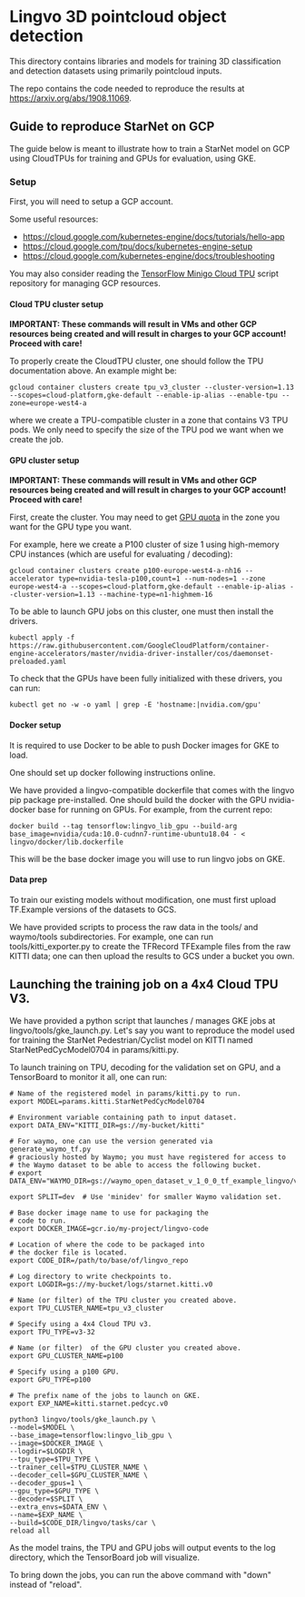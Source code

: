 # Lingvo 3D pointcloud object detection

This directory contains libraries and models for training 3D classification and
detection datasets using primarily pointcloud inputs.

The repo contains the code needed to reproduce the results at
https://arxiv.org/abs/1908.11069.

## Guide to reproduce StarNet on GCP

The guide below is meant to illustrate how to train a StarNet model on GCP using
CloudTPUs for training and GPUs for evaluation, using GKE.

### Setup

First, you will need to setup a GCP account.

Some useful resources:

*   https://cloud.google.com/kubernetes-engine/docs/tutorials/hello-app
*   https://cloud.google.com/tpu/docs/kubernetes-engine-setup
*   https://cloud.google.com/kubernetes-engine/docs/troubleshooting

You may also consider reading the
[TensorFlow Minigo Cloud TPU](https://github.com/tensorflow/minigo/tree/master/cluster)
script repository for managing GCP resources.

#### Cloud TPU cluster setup

__IMPORTANT: These commands will result in VMs and other GCP resources being
created and will result in charges to your GCP account! Proceed with care!__

To properly create the CloudTPU cluster, one should follow the TPU documentation
above. An example might be:

    gcloud container clusters create tpu_v3_cluster --cluster-version=1.13 --scopes=cloud-platform,gke-default --enable-ip-alias --enable-tpu --zone=europe-west4-a

where we create a TPU-compatible cluster in a zone that contains V3 TPU pods. We
only need to specify the size of the TPU pod we want when we create the job.

#### GPU cluster setup

__IMPORTANT: These commands will result in VMs and other GCP resources being
created and will result in charges to your GCP account! Proceed with care!__

First, create the cluster. You may need to get
[GPU quota](https://cloud.google.com/compute/quotas#gpus) in the zone you want
for the GPU type you want.

For example, here we create a P100 cluster of size 1 using high-memory CPU
instances (which are useful for evaluating / decoding):

    gcloud container clusters create p100-europe-west4-a-nh16 --accelerator type=nvidia-tesla-p100,count=1 --num-nodes=1 --zone europe-west4-a --scopes=cloud-platform,gke-default --enable-ip-alias --cluster-version=1.13 --machine-type=n1-highmem-16

To be able to launch GPU jobs on this cluster, one must then install the
drivers.

    kubectl apply -f https://raw.githubusercontent.com/GoogleCloudPlatform/container-engine-accelerators/master/nvidia-driver-installer/cos/daemonset-preloaded.yaml

To check that the GPUs have been fully initialized with these drivers, you can
run:

    kubectl get no -w -o yaml | grep -E 'hostname:|nvidia.com/gpu'

#### Docker setup

It is required to use Docker to be able to push Docker images for GKE to load.

One should set up docker following instructions online.

We have provided a lingvo-compatible dockerfile that comes with the lingvo pip
package pre-installed. One should build the docker with the GPU nvidia-docker
base for running on GPUs. For example, from the current repo:

    docker build --tag tensorflow:lingvo_lib_gpu --build-arg base_image=nvidia/cuda:10.0-cudnn7-runtime-ubuntu18.04 - < lingvo/docker/lib.dockerfile

This will be the base docker image you will use to run lingvo jobs on GKE.

#### Data prep

To train our existing models without modification, one must first upload
TF.Example versions of the datasets to GCS.

We have provided scripts to process the raw data in the tools/ and waymo/tools
subdirectories. For example, one can run tools/kitti_exporter.py to create the
TFRecord TFExample files from the raw KITTI data; one can then upload the
results to GCS under a bucket you own.

## Launching the training job on a 4x4 Cloud TPU V3.

We have provided a python script that launches / manages GKE jobs at
lingvo/tools/gke_launch.py. Let's say you want to reproduce the
model used for training the StarNet Pedestrian/Cyclist model on KITTI named
StarNetPedCycModel0704 in params/kitti.py.

To launch training on TPU, decoding for the validation set on GPU, and a
TensorBoard to monitor it all, one can run:

    # Name of the registered model in params/kitti.py to run.
    export MODEL=params.kitti.StarNetPedCycModel0704

    # Environment variable containing path to input dataset.
    export DATA_ENV="KITTI_DIR=gs://my-bucket/kitti"

    # For waymo, one can use the version generated via generate_waymo_tf.py
    # graciously hosted by Waymo; you must have registered for access to
    # the Waymo dataset to be able to access the following bucket.
    # export DATA_ENV="WAYMO_DIR=gs://waymo_open_dataset_v_1_0_0_tf_example_lingvo/v.1.0.0/"

    export SPLIT=dev  # Use 'minidev' for smaller Waymo validation set.

    # Base docker image name to use for packaging the
    # code to run.
    export DOCKER_IMAGE=gcr.io/my-project/lingvo-code

    # Location of where the code to be packaged into
    # the docker file is located.
    export CODE_DIR=/path/to/base/of/lingvo_repo

    # Log directory to write checkpoints to.
    export LOGDIR=gs://my-bucket/logs/starnet.kitti.v0

    # Name (or filter) of the TPU cluster you created above.
    export TPU_CLUSTER_NAME=tpu_v3_cluster

    # Specify using a 4x4 Cloud TPU v3.
    export TPU_TYPE=v3-32

    # Name (or filter)  of the GPU cluster you created above.
    export GPU_CLUSTER_NAME=p100

    # Specify using a p100 GPU.
    export GPU_TYPE=p100

    # The prefix name of the jobs to launch on GKE.
    export EXP_NAME=kitti.starnet.pedcyc.v0

    python3 lingvo/tools/gke_launch.py \
    --model=$MODEL \
    --base_image=tensorflow:lingvo_lib_gpu \
    --image=$DOCKER_IMAGE \
    --logdir=$LOGDIR \
    --tpu_type=$TPU_TYPE \
    --trainer_cell=$TPU_CLUSTER_NAME \
    --decoder_cell=$GPU_CLUSTER_NAME \
    --decoder_gpus=1 \
    --gpu_type=$GPU_TYPE \
    --decoder=$SPLIT \
    --extra_envs=$DATA_ENV \
    --name=$EXP_NAME \
    --build=$CODE_DIR/lingvo/tasks/car \
    reload all

As the model trains, the TPU and GPU jobs will output events to the log
directory, which the TensorBoard job will visualize.

To bring down the jobs, you can run the above command with "down" instead of
"reload".
